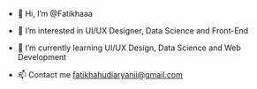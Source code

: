 - 👋 Hi, I’m @Fatikhaaa
- 👀 I’m interested in UI/UX Designer, Data Science and Front-End
- 🌱 I’m currently learning UI/UX Design, Data Science and Web Development 

- 📫 Contact me fatikhahudiaryanii@gmail.com

<!---
Fatikhaaa/Fatikhaaa is a ✨ special ✨ repository because its `README.md` (this file) appears on your GitHub profile.
You can click the Preview link to take a look at your changes.
--->
